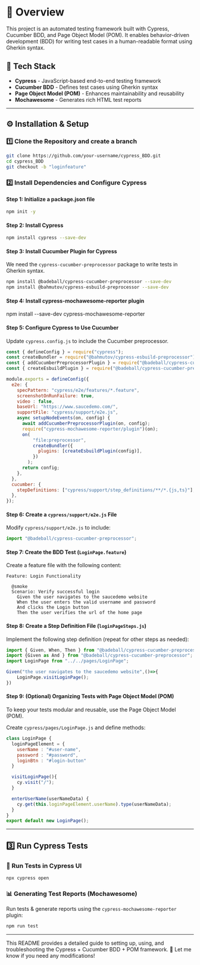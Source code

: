 # 🚀 Overview
This project is an automated testing framework built with Cypress, Cucumber BDD, and Page Object Model (POM). It enables behavior-driven development (BDD) for writing test cases in a human-readable format using Gherkin syntax.

## 📌 Tech Stack
- **Cypress** - JavaScript-based end-to-end testing framework
- **Cucumber BDD** - Defines test cases using Gherkin syntax
- **Page Object Model (POM)** - Enhances maintainability and reusability
- **Mochawesome** - Generates rich HTML test reports

---

## ⚙️ Installation & Setup

### 1️⃣ Clone the Repository and create a branch
```sh
git clone https://github.com/your-username/cypress_BDD.git
cd cypress_BDD
git checkout -b "loginfeature"
```

### 2️⃣ Install Dependencies and Configure Cypress

#### **Step 1: Initialize a package.json file**
```sh
npm init -y
```

#### **Step 2: Install Cypress**
```sh
npm install cypress --save-dev
```

#### **Step 3: Install Cucumber Plugin for Cypress**
We need the `cypress-cucumber-preprocessor` package to write tests in Gherkin syntax.
```sh
npm install @badeball/cypress-cucumber-preprocessor --save-dev
npm install @bahmutov/cypress-esbuild-preprocessor --save-dev
```

#### **Step 4: Install cypress-mochawesome-reporter plugin**
npm install --save-dev cypress-mochawesome-reporter

#### **Step 5: Configure Cypress to Use Cucumber**
Update `cypress.config.js` to include the Cucumber preprocessor.

```javascript
const { defineConfig } = require("cypress");
const createBundler = require("@bahmutov/cypress-esbuild-preprocessor");
const { addCucumberPreprocessorPlugin } = require("@badeball/cypress-cucumber-preprocessor");
const { createEsbuildPlugin } = require("@badeball/cypress-cucumber-preprocessor/esbuild");

module.exports = defineConfig({
  e2e: {
    specPattern: "cypress/e2e/features/*.feature",
    screenshotOnRunFailure: true,
    video : false,
    baseUrl: "https://www.saucedemo.com/",
    supportFile: "cypress/support/e2e.js",
    async setupNodeEvents(on, config) {
      await addCucumberPreprocessorPlugin(on, config);
      require("cypress-mochawesome-reporter/plugin")(on);
      on(
          "file:preprocessor",
          createBundler({
            plugins: [createEsbuildPlugin(config)],
          })
        );
      return config;
    },
  },
  cucumber: {
    stepDefinitions: ["cypress/support/step_definitions/**/*.{js,ts}"],
  },
});
```

#### **Step 6: Create a `cypress/support/e2e.js` File**
Modify `cypress/support/e2e.js` to include:

```javascript
import "@badeball/cypress-cucumber-preprocessor";
```

#### **Step 7: Create the BDD Test (`LoginPage.feature`)**
Create a feature file with the following content:

```
Feature: Login Functionality

  @smoke
  Scenario: Verify successful login
    Given the user navigates to the saucedemo website
    When the user enters the valid username and password
    And clicks the Login button
    Then the user verifies the url of the home page
```

#### **Step 8: Create a Step Definition File (`loginPageSteps.js`)**
Implement the following step definition (repeat for other steps as needed):

```javascript
import { Given, When, Then } from "@badeball/cypress-cucumber-preprocessor";
import {Given as And } from "@badeball/cypress-cucumber-preprocessor";
import LoginPage from "../../pages/LoginPage";

Given("the user navigates to the saucedemo website",()=>{
    LoginPage.visitLoginPage();
})
```

#### **Step 9: (Optional) Organizing Tests with Page Object Model (POM)**
To keep your tests modular and reusable, use the Page Object Model (POM).

Create `cypress/pages/LoginPage.js` and define methods:

```javascript
class LoginPage {
  loginPageElement = {
    userName : "#user-name",
    password : "#password",
    loginBtn : "#login-button"
  }

  visitLoginPage(){
    cy.visit("/");
  }

  enterUserName(userNameData) {
    cy.get(this.loginPageElement.userName).type(userNameData);
  }
}
export default new LoginPage();
```

---

## 3️⃣ Run Cypress Tests

### 📌 Run Tests in Cypress UI
```sh
npx cypress open
```

### 📊 Generating Test Reports (Mochawesome)
Run tests & generate reports using the `cypress-mochawesome-reporter` plugin:
```sh
npm run test
```

---

This README provides a detailed guide to setting up, using, and troubleshooting the Cypress + Cucumber BDD + POM framework. 🚀 Let me know if you need any modifications!

